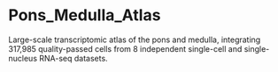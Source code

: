 # Pons_Medulla_Atlas
Large-scale transcriptomic atlas of the pons and medulla, integrating 317,985 quality-passed cells from 8 independent single-cell and single-nucleus RNA-seq datasets.
